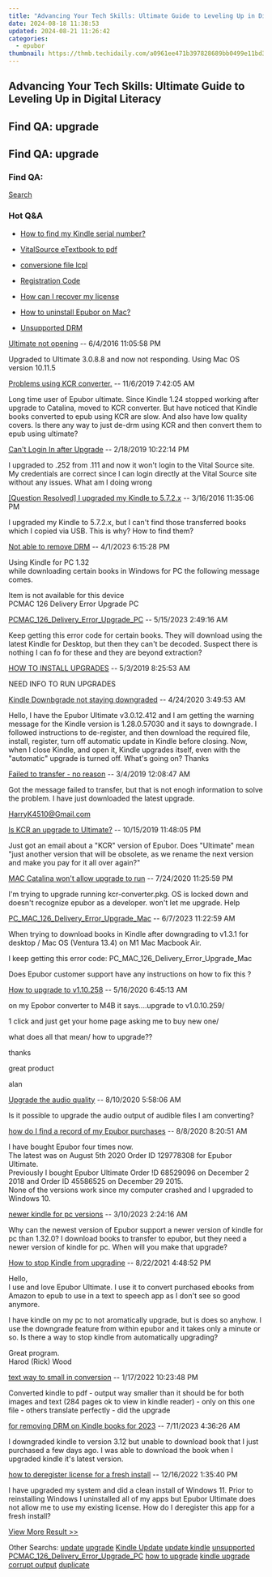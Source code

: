 ```yaml
---
title: "Advancing Your Tech Skills: Ultimate Guide to Leveling Up in Digital Literacy"
date: 2024-08-18 11:38:53
updated: 2024-08-21 11:26:42
categories:
  - epubor
thumbnail: https://thmb.techidaily.com/a0961ee471b397828689bb0499e11bd310468db6e686996103528a8e584f7f95.jpg
---
```


## Advancing Your Tech Skills: Ultimate Guide to Leveling Up in Digital Literacy

## Find QA: upgrade



## Find QA: upgrade

### Find QA:

[Search](http://www.epubor.com/Search.aspx?SystemID=46 "Find QA") 

### Hot Q&A

* [How to find my Kindle serial number?](https://tools.techidaily.com/epubor/products/)
* [VitalSource eTextbook to pdf](https://tools.techidaily.com/epubor/products/)
* [conversione file lcpl](https://tools.techidaily.com/epubor/products/)
* [Registration Code](https://tools.techidaily.com/epubor/products/)

* [How can I recover my license](https://tools.techidaily.com/epubor/products/)
* [How to uninstall Epubor on Mac?](https://tools.techidaily.com/epubor/products/)
* [Unsupported DRM](https://tools.techidaily.com/epubor/products/)

[Ultimate not opening](https://tools.techidaily.com/epubor/ultimate/) \-- 6/4/2016 11:05:58 PM 

Upgraded to Ultimate 3.0.8.8 and now not responding. Using Mac OS version 10.11.5

[Problems using KCR converter.](https://tools.techidaily.com/epubor/products/) \-- 11/6/2019 7:42:05 AM 

Long time user of Epubor ultimate. Since Kindle 1.24 stopped working after upgrade to Catalina, moved to KCR converter. But have noticed that Kindle books converted to epub using KCR are slow. And also have low quality covers. Is there any way to just de-drm using KCR and then convert them to epub using ultimate? 

[Can't Login In after Upgrade](https://tools.techidaily.com/epubor/products/) \-- 2/18/2019 10:22:14 PM 

I upgraded to .252 from .111 and now it won't login to the Vital Source site. My credentials are correct since I can login directly at the Vital Source site without any issues. What am I doing wrong

[\[Question Resolved\] I upgraded my Kindle to 5.7.2.x](https://tools.techidaily.com/epubor/products/) \-- 3/16/2016 11:35:06 PM 

I upgraded my Kindle to 5.7.2.x, but I can't find those transferred books which I copied via USB. This is why? How to find them?

[Not able to remove DRM](https://tools.techidaily.com/epubor/products/) \-- 4/1/2023 6:15:28 PM 

Using Kindle for PC 1.32  
 while downloading certain books in Windows for PC the following message comes.

 Item is not available for this device  
 PCMAC 126 Delivery Error Upgrade PC

[PCMAC\_126\_Delivery\_Error\_Upgrade\_PC](https://tools.techidaily.com/epubor/products/) \-- 5/15/2023 2:49:16 AM 

Keep getting this error code for certain books. They will download using the latest Kindle for Desktop, but then they can't be decoded. Suspect there is nothing I can fo for these and they are beyond extraction?

[HOW TO INSTALL UPGRADES](https://tools.techidaily.com/epubor/products/) \-- 5/3/2019 8:25:53 AM 

NEED INFO TO RUN UPGRADES

[Kindle Downbgrade not staying downgraded](https://tools.techidaily.com/epubor/products/) \-- 4/24/2020 3:49:53 AM 

Hello, I have the Epubor Ultimate v3.0.12.412 and I am getting the warning message for the Kindle version is 1.28.0.57030 and it says to downgrade. I followed instructions to de-register, and then download the required file, install, register, turn off automatic update in Kindle before closing. Now, when I close Kindle, and open it, Kindle upgrades itself, even with the "automatic" upgrade is turned off. What's going on? Thanks

[Failed to transfer - no reason](https://tools.techidaily.com/epubor/transfer/) \-- 3/4/2019 12:08:47 AM 

Got the message failed to transfer, but that is not enogh information to solve the problem. I have just downloaded the latest upgrade.

 HarryK4510@Gmail.com

[Is KCR an upgrade to Ultimate?](https://tools.techidaily.com/epubor/ultimate/) \-- 10/15/2019 11:48:05 PM 

Just got an email about a "KCR" version of Epubor. Does "Ultimate" mean "just another version that will be obsolete, as we rename the next version and make you pay for it all over again?"

[MAC Catalina won't allow upgrade to run](https://tools.techidaily.com/epubor/products/) \-- 7/24/2020 11:25:59 PM 

I'm trying to upgrade running kcr-converter.pkg. OS is locked down and doesn't recognize epubor as a developer. won't let me upgrade. Help  

[PC\_MAC\_126\_Delivery\_Error\_Upgrade\_Mac](https://tools.techidaily.com/epubor/products/) \-- 6/7/2023 11:22:59 AM 

When trying to download books in Kindle after downgrading to v1.3.1 for desktop / Mac OS (Ventura 13.4) on M1 Mac Macbook Air.

 I keep getting this error code: PC\_MAC\_126\_Delivery\_Error\_Upgrade\_Mac

 Does Epubor customer support have any instructions on how to fix this ?  

[How to upgrade to v1.10.258](https://tools.techidaily.com/epubor/products/) \-- 5/16/2020 6:45:13 AM 

on my Epobor converter to M4B it says....upgrade to v1.0.10.259/

 1 click and just get your home page asking me to buy new one/ 

 what does all that mean/ how to upgrade??

 thanks

 great product

 alan

[Upgrade the audio quality](https://tools.techidaily.com/epubor/products/) \-- 8/10/2020 5:58:06 AM 

Is it possible to upgrade the audio output of audible files I am converting?

[how do I find a record of my Epubor purchases](https://tools.techidaily.com/epubor/products/) \-- 8/8/2020 8:20:51 AM 

I have bought Epubor four times now.   
 The latest was on August 5th 2020 Order ID 129778308 for Epubor Ultimate.  
 Previously I bought Epubor Ultimate Order !D 68529096 on December 2 2018 and Order ID 45586525 on December 29 2015.  
 None of the versions work since my computer crashed and I upgraded to Windows 10\.   

[newer kindle for pc versions](https://tools.techidaily.com/epubor/products/) \-- 3/10/2023 2:24:16 AM 

Why can the newest version of Epubor support a newer version of kindle for pc than 1.32.0? I download books to transfer to epubor, but they need a newer version of kindle for pc. When will you make that upgrade?

[How to stop Kindle from upgradine](https://tools.techidaily.com/epubor/products/) \-- 8/22/2021 4:48:52 PM 

Hello,  
 I use and love Epubor Ultimate. I use it to convert purchased ebooks from Amazon to epub to use in a text to speech app as I don't see so good anymore.

 I have kindle on my pc to not aromatically upgrade, but is does so anyhow. I use the downgrade feature from within epubor and it takes only a minute or so. Is there a way to stop kindle from automatically upgrading?

 Great program.  
 Harod (Rick) Wood

[text way to small in conversion](https://tools.techidaily.com/epubor/products/) \-- 1/17/2022 10:23:48 PM 

Converted kindle to pdf - output way smaller than it should be for both images and text (284 pages ok to view in kindle reader) - only on this one file - others translate perfectly - did the upgrade

[for removing DRM on Kindle books for 2023](https://tools.techidaily.com/epubor/products/) \-- 7/11/2023 4:36:26 AM 

I downgraded kindle to version 3.12 but unable to download book that I just purchased a few days ago. I was able to download the book when I upgraded kindle it's latest version.

[how to deregister license for a fresh install](https://tools.techidaily.com/epubor/products/) \-- 12/16/2022 1:35:40 PM 

I have upgraded my system and did a clean install of Windows 11\. Prior to reinstalling Windows I uninstalled all of my apps but Epubor Ultimate does not allow me to use my existing license. How do I deregister this app for a fresh install?  

[View More Result >>](http://www.epubor.com/Search.aspx?Key=upgrade&Page=1&SystemID=46&sortkey=&stype=0&sort=0)

 Other Searchs: [update](https://tools.techidaily.com/epubor/products/) [upgrade](https://tools.techidaily.com/epubor/products/) [Kindle Update](https://tools.techidaily.com/epubor/products/) [update kindle](https://tools.techidaily.com/epubor/products/) [unsupported](https://tools.techidaily.com/epubor/products/) [PCMAC\_126\_Delivery\_Error\_Upgrade\_PC](https://tools.techidaily.com/epubor/products/) [how to upgrade](https://tools.techidaily.com/epubor/products/) [kindle upgrade](https://tools.techidaily.com/epubor/products/) [corrupt output](https://tools.techidaily.com/epubor/products/) [duplicate](https://tools.techidaily.com/epubor/products/)

<ins class="adsbygoogle"
     style="display:block"
     data-ad-format="autorelaxed"
     data-ad-client="ca-pub-7571918770474297"
     data-ad-slot="1223367746"></ins>



<ins class="adsbygoogle"
     style="display:block"
     data-ad-client="ca-pub-7571918770474297"
     data-ad-slot="8358498916"
     data-ad-format="auto"
     data-full-width-responsive="true"></ins>
